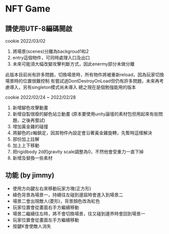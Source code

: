 # NFT Game
## 請使用UTF-8編碼開啟

cookie 2022/03/02
1. 將場景(scenes)分離為backgroud1和2
2. entry這個物件，可同時處理入口及出口
3. 未來可能須大幅改變攻擊判斷方式，因此enermy部分未做分離

此版本目前尚有許多問題，切換場景時，所有物件將被重新reload，因為玩家切換場景時的位置很難控制
有嘗試過DontDestroyOnLoad但仍有許多問題，未來再考慮導入，另有singleton模式尚未導入
總之現在是個勉強能用的版本


cookie 2022/02/24 ~ 2022/02/28
1. 新增腳色攻擊動畫
2. 新增自製很廢的腳色站立動畫 (原本要使用unity論壇的素材包但用起來有些問題，之後再嘗試)
3. 增加黃金雞的碰撞
4. 將腳色的z軸鎖定，因其物件內設定會沿著黃金雞旋轉，先暫時這樣解決
5. 部份加上註解
6. 加上上下移動
7. 把rigidbody 2d的gravity scale調整為0，不然他會受重力一直下掉
8. 新增及替換一些素材


## 功能 (by jimmy)
- 使用方向鍵左右來移動玩家方塊(正方形)
- 綠色背景為場景一，持續往左碰到邊屆時會進入到場景二
- 場景二會出現敵人(菱形)，背景顏色改為紅色
- 玩家位置會從畫面右手方繼續移動
- 場景二繼續往左時，將不會切換場景，往又碰到邊界時會回到場景一
- 玩家位置會從畫面左手方繼續移動
- 按鍵K會使敵人消失
